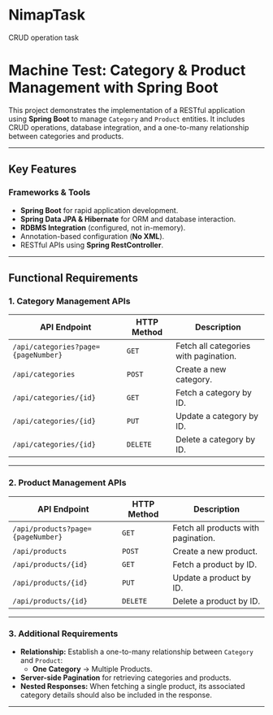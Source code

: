 # NimapTask
CRUD operation task
# Machine Test: Category & Product Management with Spring Boot

This project demonstrates the implementation of a RESTful application using **Spring Boot** to manage `Category` and `Product` entities. It includes CRUD operations, database integration, and a one-to-many relationship between categories and products.

---

## Key Features

### Frameworks & Tools
- **Spring Boot** for rapid application development.
- **Spring Data JPA & Hibernate** for ORM and database interaction.
- **RDBMS Integration** (configured, not in-memory).
- Annotation-based configuration (**No XML**).
- RESTful APIs using **Spring RestController**.

---

## Functional Requirements

### 1. Category Management APIs

| API Endpoint                                | HTTP Method | Description                              |
|--------------------------------------------|-------------|------------------------------------------|
| `/api/categories?page={pageNumber}`        | `GET`       | Fetch all categories with pagination.    |
| `/api/categories`                          | `POST`      | Create a new category.                   |
| `/api/categories/{id}`                     | `GET`       | Fetch a category by ID.                  |
| `/api/categories/{id}`                     | `PUT`       | Update a category by ID.                 |
| `/api/categories/{id}`                     | `DELETE`    | Delete a category by ID.                 |

---

### 2. Product Management APIs

| API Endpoint                                | HTTP Method | Description                              |
|--------------------------------------------|-------------|------------------------------------------|
| `/api/products?page={pageNumber}`          | `GET`       | Fetch all products with pagination.      |
| `/api/products`                            | `POST`      | Create a new product.                    |
| `/api/products/{id}`                       | `GET`       | Fetch a product by ID.                   |
| `/api/products/{id}`                       | `PUT`       | Update a product by ID.                  |
| `/api/products/{id}`                       | `DELETE`    | Delete a product by ID.                  |

---

### 3. Additional Requirements
- **Relationship:** Establish a one-to-many relationship between `Category` and `Product`:
  - **One Category** → Multiple Products.
- **Server-side Pagination** for retrieving categories and products.
- **Nested Responses:** When fetching a single product, its associated category details should also be included in the response.

---




  
